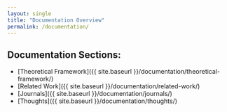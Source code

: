 ```yaml
---
layout: single
title: "Documentation Overview"
permalink: /documentation/
---
```


## Documentation Sections:
- [Theoretical Framework]({{ site.baseurl }}/documentation/theoretical-framework/)
- [Related Work]({{ site.baseurl }}/documentation/related-work/)
- [Journals]({{ site.baseurl }}/documentation/journals/)
- [Thoughts]({{ site.baseurl }}/documentation/thoughts/)

